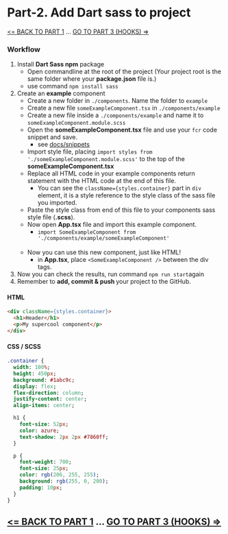 <h1>Part-2. Add Dart sass to project</h1>

[<= BACK TO PART 1](/portfolioproject) ... [GO TO PART 3 (HOOKS) =>](usestate)

<h3>Workflow</h3>

1. Install <b>Dart Sass npm</b> package
     * Open commandline at the root of the project (Your project root is the same folder where your <b>package.json</b> file is.)
     * use command ```npm install sass```
2. Create an <b>example</b> component
     * Create a new folder in ``./components``. Name the folder to ``example``
     * Create a new file ``someExampleComponent.tsx`` in ``./components/example``
     * Create a new file inside a ``./components/example`` and name it to ``someExampleComponent.module.scss``
     * Open the <b>someExampleComponent.tsx</b> file and use your ``fcr`` code snippet and save.
        * see [docs/snippets](https://github.com/JoniRinta-Kahila/portfolioproject/blob/main/docs/snippets.md)
     * Import style file, placing ```import styles from './someExampleComponent.module.scss'``` to the top of the <b>someExampleComponent.tsx</b>
     * Replace all HTML code in your example components return statement with the HTML code at the end of this file.
        * You can see the ```className={styles.container}``` part in ``div`` element, it is a style reference to the style class of the sass file you imported.
     * Paste the style class from end of this file to your components sass style file (<b>.scss</b>).
     * Now open <b>App.tsx</b> file and import this example component.
        * ```import SomeExampleComponent from './components/example/someExampleComponent'```
        <br>
     * Now you can use this new component, just like HTML!
        * in <b>App.tsx</b>, place ``<SomeExampleComponent />`` between the div tags.
3. Now you can check the results, run command ``npm run start``again
4. Remember to <b>add, commit & push </b>your project to the GitHub.
    
<h4>HTML</h4>

```html
<div className={styles.container}>
  <h1>Header</h1>
  <p>My supercool component</p>
</div>
```

<h4>CSS / SCSS</h4>

```sass
.container {
  width: 100%;
  height: 450px;
  background: #1abc9c;
  display: flex;
  flex-direction: column;
  justify-content: center;
  align-items: center;

  h1 {
    font-size: 52px;
    color: azure;
    text-shadow: 2px 2px #7860ff;
  }

  p {
    font-weight: 700;
    font-size: 25px;
    color: rgb(206, 255, 255);
    background: rgb(255, 0, 200);
    padding: 10px;
  }
}
```

## [<= BACK TO PART 1](/portfolioproject) ... [GO TO PART 3 (HOOKS) =>](usestate)
